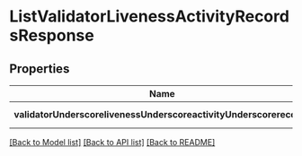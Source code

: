 # ListValidatorLivenessActivityRecordsResponse

## Properties
Name | Type | Description | Notes
------------ | ------------- | ------------- | -------------
**validatorUnderscorelivenessUnderscoreactivityUnderscorerecords** | [**array[Contract]**](Contract.md) |  | [default to null]

[[Back to Model list]](../README.md#documentation-for-models) [[Back to API list]](../README.md#documentation-for-api-endpoints) [[Back to README]](../README.md)


